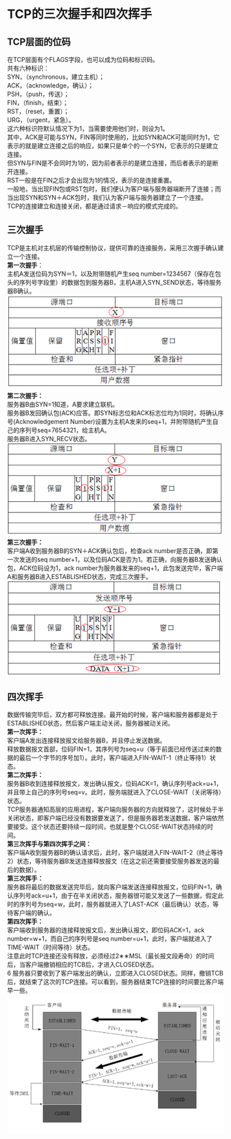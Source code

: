 # TCP的三次握手和四次挥手
## TCP层面的位码
在TCP层面有个FLAGS字段，也可以成为位码和标识码。   
共有六种标识：   
SYN，（synchronous，建立主机）；   
ACK，（acknowledge，确认）；   
PSH，（push，传送）；  
FIN，（finish，结束）；   
RST，（reset，重置）；  
URG，（urgent，紧急）。   
这六种标识符默认情况下为1，当需要使用他们时，则设为1。    
其中，ACK是可能与SYN，FIN等同时使用的，比如SYN和ACK可能同时为1，它表示的就是建立连接之后的响应，如果只是单个的一个SYN，它表示的只是建立连接。   
但SYN与FIN是不会同时为1的，因为前者表示的是建立连接，而后者表示的是断开连接。   
RST一般是在FIN之后才会出现为1的情况，表示的是连接重置。   
一般地，当出现FIN包或RST包时，我们便认为客户端与服务器端断开了连接；而当出现SYN和SYN＋ACK包时，我们认为客户端与服务器建立了一个连接。    
TCP的连接建立和连接关闭，都是通过请求－响应的模式完成的。   
## 三次握手
TCP是主机对主机层的传输控制协议，提供可靠的连接服务，采用三次握手确认建立一个连接。   
**第一次握手**：   
主机A发送位码为SYN＝1，以及附带随机产生seq number=1234567（保存在包头的序列号字段里）的数据包到服务器B，主机A进入SYN\_SEND状态，等待服务器B确认。   
![](https://github.com/sii2017/image/blob/master/%E4%B8%89%E6%AC%A1%E6%8F%A1%E6%89%8B1.png)   
**第二次握手：**   
服务器B由SYN=1知道，A要求建立联机。   
服务器B发回确认包(ACK)应答。即SYN标志位和ACK标志位均为1同时，将确认序号(Acknowledgement Number)设置为主机A发来的seq+1，并附带随机产生自己的序列号seq=7654321，给主机A。   
服务器B进入SYN\_RECV状态。  
![](https://github.com/sii2017/image/blob/master/%E4%B8%89%E6%AC%A1%E6%8F%A1%E6%89%8B2.png)   
**第三次握手：**    
客户端A收到服务器B的SYN＋ACK确认包后，检查ack number是否正确，即第一次发送的seq number+1，以及位码ACK是否为1。若正确，向服务器B发送确认包，ACK位码设为1，ack number为服务器发来的seq+1，此包发送完毕，客户端A和服务器B进入ESTABLISHED状态，完成三次握手。   
![](https://github.com/sii2017/image/blob/master/%E4%B8%89%E6%AC%A1%E6%8F%A1%E6%89%8B3.png)   
## 四次挥手  
数据传输完毕后，双方都可释放连接。最开始的时候，客户端和服务器都是处于ESTABLISHED状态，然后客户端主动关闭，服务器被动关闭。   
**第一次挥手：**    
客户端A发出连接释放报文给服务器B，并且停止发送数据。   
释放数据报文首部，位码FIN=1，其序列号为seq=u（等于前面已经传送过来的数据的最后一个字节的序号加1）。此时，客户端进入FIN-WAIT-1（终止等待1）状态。   
**第二次挥手：**     
服务器B收到连接释放报文，发出确认报文，位码ACK=1，确认序列号ack=u+1，并且带上自己的序列号seq=v。此时，服务端就进入了CLOSE-WAIT（关闭等待）状态。   
TCP服务器通知高层的应用进程，客户端向服务器的方向就释放了，这时候处于半关闭状态，即客户端已经没有数据要发送了，但是服务器若发送数据，客户端依然要接受。这个状态还要持续一段时间，也就是整个CLOSE-WAIT状态持续的时间。    
**第三次挥手与第四次挥手之间：**   
客户端A收到服务器B的确认请求后，此时，客户端就进入FIN-WAIT-2（终止等待2）状态，等待服务器B发送连接释放报文（在这之前还需要接受服务器发送的最后的数据）。     
**第三次挥手：**   
服务器将最后的数据发送完毕后，就向客户端发送连接释放报文，位码FIN=1，确认序列号ack=u+1，由于在半关闭状态，服务器很可能又发送了一些数据，假定此时的序列号为seq=w，此时，服务器就进入了LAST-ACK（最后确认）状态，等待客户端的确认。      
**第四次挥手：**   
客户端收到服务器的连接释放报文后，发出确认报文，即位码ACK=1，ack number=w+1，而自己的序列号是seq number=u+1，此时，客户端就进入了TIME-WAIT（时间等待）状态。    
注意此时TCP连接还没有释放，必须经过2∗∗MSL（最长报文段寿命）的时间后，当客户端撤销相应的TCB后，才进入CLOSED状态。    
6 服务器只要收到了客户端发出的确认，立即进入CLOSED状态。同样，撤销TCB后，就结束了这次的TCP连接。可以看到，服务器结束TCP连接的时间要比客户端早一些。      
![](https://github.com/sii2017/image/blob/master/%E5%9B%9B%E6%AC%A1%E6%8C%A5%E6%89%8B.png)  